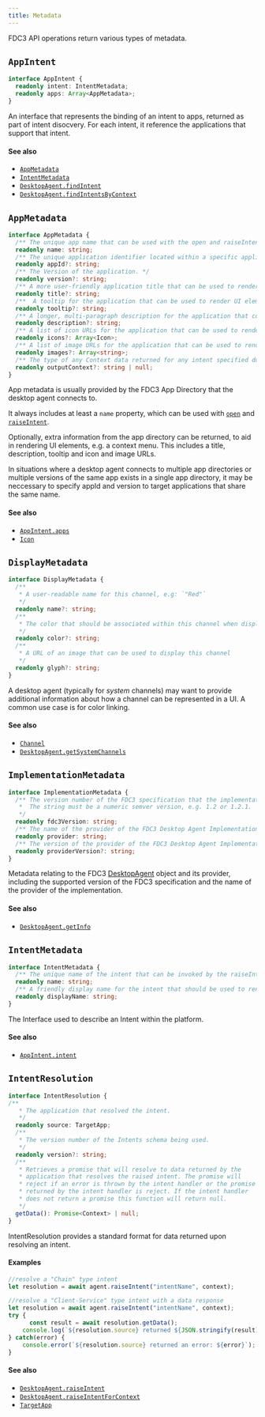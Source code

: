 ```yaml
---
title: Metadata
---
```


FDC3 API operations return various types of metadata.

## `AppIntent`

```ts
interface AppIntent {
  readonly intent: IntentMetadata;
  readonly apps: Array<AppMetadata>;
}
```
An interface that represents the binding of an intent to apps, returned as part of intent disocvery.
For each intent, it reference the applications that support that intent.

#### See also
* [`AppMetadata`](AppMetadata)
* [`IntentMetadata`](IntentMetadata)
* [`DesktopAgent.findIntent`](DesktopAgent#findintent)
* [`DesktopAgent.findIntentsByContext`](DesktopAgent#findintentsbycontext)

## `AppMetadata`

```ts
interface AppMetadata {
  /** The unique app name that can be used with the open and raiseIntent calls. */
  readonly name: string;
  /** The unique application identifier located within a specific application directory instance. An example of an appId might be 'app@sub.root' */
  readonly appId?: string;
  /** The Version of the application. */
  readonly version?: string;
  /** A more user-friendly application title that can be used to render UI elements  */
  readonly title?: string;
  /**  A tooltip for the application that can be used to render UI elements */
  readonly tooltip?: string;
  /** A longer, multi-paragraph description for the application that could include markup */
  readonly description?: string;
  /** A list of icon URLs for the application that can be used to render UI elements */
  readonly icons?: Array<Icon>;
  /** A list of image URLs for the application that can be used to render UI elements */
  readonly images?: Array<string>;
  /** The type of any Context data returned for any intent specified during resolution */
  readonly outputContext?: string | null;
}
```

App metadata is usually provided by the FDC3 App Directory that the desktop agent connects to.

It always includes at least a `name` property, which can be used with [`open`](DesktopAgent#open) and [`raiseIntent`](DesktopAgent#raiseIntent).

Optionally, extra information from the app directory can be returned, to aid in rendering UI elements, e.g. a context menu. This includes a title, description, tooltip and icon and image URLs.

In situations where a desktop agent connects to multiple app directories or multiple versions of the same app exists in a single app directory, it may be neccessary to specify appId and version to target applications that share the same name.

#### See also
* [`AppIntent.apps`](AppIntent)
* [`Icon`](Icon)

## `DisplayMetadata`

```ts
interface DisplayMetadata {
  /**
   * A user-readable name for this channel, e.g: `"Red"`
   */
  readonly name?: string;
  /**
   * The color that should be associated within this channel when displaying this channel in a UI, e.g: `0xFF0000`.
   */
  readonly color?: string;
  /**
   * A URL of an image that can be used to display this channel
   */
  readonly glyph?: string;
}
```

A desktop agent (typically for _system_ channels) may want to provide additional information about how a channel can be represented in a UI. A common use case is for color linking.

#### See also

* [`Channel`](Channel)
* [`DesktopAgent.getSystemChannels`](DesktopAgent#getsystemchannels)

## `ImplementationMetadata`

```ts
interface ImplementationMetadata {
  /** The version number of the FDC3 specification that the implementation provides.
   *  The string must be a numeric semver version, e.g. 1.2 or 1.2.1.
   */
  readonly fdc3Version: string;
  /** The name of the provider of the FDC3 Desktop Agent Implementation (e.g. Finsemble, Glue42, OpenFin etc.). */
  readonly provider: string;
  /** The version of the provider of the FDC3 Desktop Agent Implementation (e.g. 5.3.0). */
  readonly providerVersion?: string;
}
```

Metadata relating to the FDC3 [DesktopAgent](DesktopAgent) object and its provider, including the supported version of the FDC3 specification and the name of the provider of the implementation.

#### See also
* [`DesktopAgent.getInfo`](DesktopAgent#getInfo)

## `IntentMetadata`

```ts
interface IntentMetadata {
  /** The unique name of the intent that can be invoked by the raiseIntent call */
  readonly name: string;
  /** A friendly display name for the intent that should be used to render UI elements */
  readonly displayName: string;
}
```

The Interface used to describe an Intent within the platform.


#### See also
* [`AppIntent.intent`](AppIntent)

## `IntentResolution`

```ts
interface IntentResolution {
/**
   * The application that resolved the intent.
   */
  readonly source: TargetApp;
  /**
   * The version number of the Intents schema being used.
   */
  readonly version?: string;
  /**
   * Retrieves a promise that will resolve to data returned by the
   * application that resolves the raised intent. The promise will 
   * reject if an error is thrown by the intent handler or the promise
   * returned by the intent handler is reject. If the intent handler 
   * does not return a promise this function will return null.
   */
  getData(): Promise<Context> | null;
}
```

IntentResolution provides a standard format for data returned upon resolving an intent.

#### Examples
```js
//resolve a "Chain" type intent
let resolution = await agent.raiseIntent("intentName", context);

//resolve a "Client-Service" type intent with a data response
let resolution = await agent.raiseIntent("intentName", context);
try {
	  const result = await resolution.getData();
    console.log(`${resolution.source} returned ${JSON.stringify(result)}`);
} catch(error) {
    console.error(`${resolution.source} returned an error: ${error}`);
}
```

#### See also
* [`DesktopAgent.raiseIntent`](DesktopAgent#raiseintent)
* [`DesktopAgent.raiseIntentForContext`](DesktopAgent#raiseintentforcontext)
* [`TargetApp`](TargetApp)
